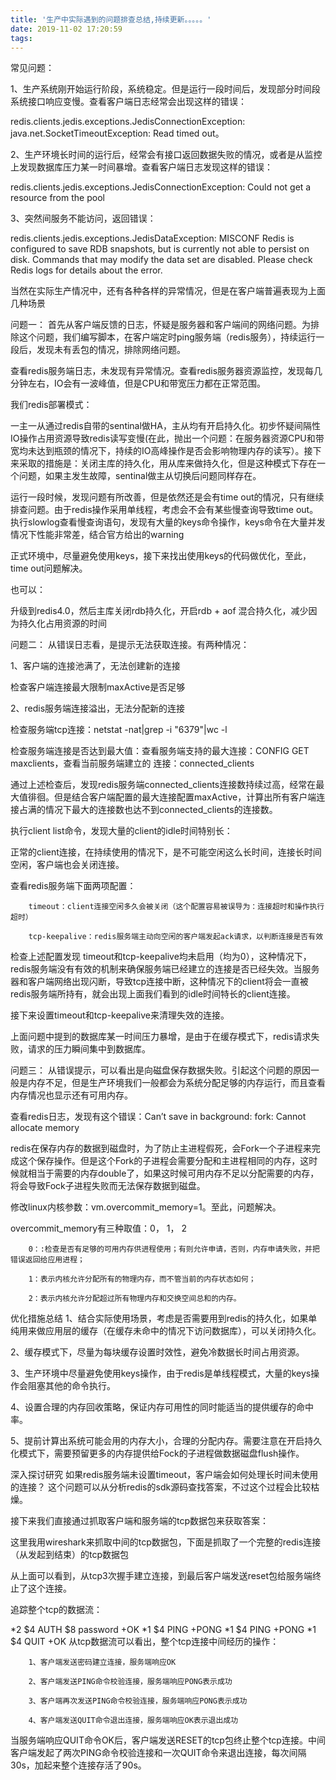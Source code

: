 ```yaml
---
title: '生产中实际遇到的问题排查总结,持续更新。。。。。'
date: 2019-11-02 17:20:59
tags:
---
```


常见问题：

1、生产系统刚开始运行阶段，系统稳定。但是运行一段时间后，发现部分时间段系统接口响应变慢。查看客户端日志经常会出现这样的错误：

redis.clients.jedis.exceptions.JedisConnectionException: java.net.SocketTimeoutException: Read timed out。

2、生产环境长时间的运行后，经常会有接口返回数据失败的情况，或者是从监控上发现数据库压力某一时间暴增。查看客户端日志发现这样的错误：

redis.clients.jedis.exceptions.JedisConnectionException: Could not get a resource from the pool

3、突然间服务不能访问，返回错误：

redis.clients.jedis.exceptions.JedisDataException: MISCONF Redis is configured to save RDB snapshots, but is currently not able to persist on disk. Commands that may modify the data set are disabled. Please check Redis logs for details about the error.

当然在实际生产情况中，还有各种各样的异常情况，但是在客户端普遍表现为上面几种场景

<!--more-->

问题一：
首先从客户端反馈的日志，怀疑是服务器和客户端间的网络问题。为排除这个问题，我们编写脚本，在客户端定时ping服务端（redis服务），持续运行一段后，发现未有丢包的情况，排除网络问题。

查看redis服务端日志，未发现有异常情况。查看redis服务器资源监控，发现每几分钟左右，IO会有一波峰值，但是CPU和带宽压力都在正常范围。

我们redis部署模式：

一主一从通过redis自带的sentinal做HA，主从均有开启持久化。初步怀疑间隔性IO操作占用资源导致redis读写变慢(在此，抛出一个问题：在服务器资源CPU和带宽均未达到瓶颈的情况下，持续的IO高峰操作是否会影响物理内存的读写）。接下来采取的措施是：关闭主库的持久化，用从库来做持久化，但是这种模式下存在一个问题，如果主发生故障，sentinal做主从切换后问题同样存在。

运行一段时候，发现问题有所改善，但是依然还是会有time out的情况，只有继续排查问题。由于redis操作采用单线程，考虑会不会有某些慢查询导致time out。执行slowlog查看慢查询语句，发现有大量的keys命令操作，keys命令在大量并发情况下性能非常差，结合官方给出的warning



正式环境中，尽量避免使用keys，接下来找出使用keys的代码做优化，至此，time out问题解决。

也可以：

升级到redis4.0，然后主库关闭rdb持久化，开启rdb + aof 混合持久化，减少因为持久化占用资源的时间

问题二：
从错误日志看，是提示无法获取连接。有两种情况：

1、客户端的连接池满了，无法创建新的连接

检查客户端连接最大限制maxActive是否足够

2、redis服务端连接溢出，无法分配新的连接

检查服务端tcp连接：netstat -nat|grep -i "6379"|wc -l

检查服务端连接是否达到最大值：查看服务端支持的最大连接：CONFIG GET maxclients，查看当前服务端建立的   连接：connected_clients

通过上述检查后，发现redis服务端connected_clients连接数持续过高，经常在最大值徘徊。但是结合客户端配置的最大连接配置maxActive，计算出所有客户端连接占满的情况下最大的连接数也达不到connected_clients的连接数。

执行client list命令，发现大量的client的idle时间特别长：



正常的client连接，在持续使用的情况下，是不可能空闲这么长时间，连接长时间空闲，客户端也会关闭连接。

查看redis服务端下面两项配置：

        timeout：client连接空闲多久会被关闭（这个配置容易被误导为：连接超时和操作执行超时）
    
        tcp-keepalive：redis服务端主动向空闲的客户端发起ack请求，以判断连接是否有效

检查上述配置发现 timeout和tcp-keepalive均未启用（均为0），这种情况下，redis服务端没有有效的机制来确保服务端已经建立的连接是否已经失效。当服务器和客户端网络出现闪断，导致tcp连接中断，这种情况下的client将会一直被redis服务端所持有，就会出现上面我们看到的idle时间特长的client连接。

接下来设置timeout和tcp-keepalive来清理失效的连接。

上面问题中提到的数据库某一时间压力暴增，是由于在缓存模式下，redis请求失败，请求的压力瞬间集中到数据库。

问题三：
从错误提示，可以看出是向磁盘保存数据失败。引起这个问题的原因一般是内存不足，但是生产环境我们一般都会为系统分配足够的内存运行，而且查看内存情况也显示还有可用内存。

查看redis日志，发现有这个错误：Can’t save in background: fork: Cannot allocate memory

redis在保存内存的数据到磁盘时，为了防止主进程假死，会Fork一个子进程来完成这个保存操作。但是这个Fork的子进程会需要分配和主进程相同的内存，这时候就相当于需要的内存double了，如果这时候可用内存不足以分配需要的内存，将会导致Fock子进程失败而无法保存数据到磁盘。

修改linux内核参数：vm.overcommit_memory=1。至此，问题解决。

overcommit_memory有三种取值：0， 1， 2

        0：:检查是否有足够的可用内存供进程使用；有则允许申请，否则，内存申请失败，并把错误返回给应用进程；
    
        1：表示内核允许分配所有的物理内存，而不管当前的内存状态如何；
    
        2：表示内核允许分配超过所有物理内存和交换空间总和的内存。

优化措施总结
1、结合实际使用场景，考虑是否需要用到redis的持久化，如果单纯用来做应用层的缓存（在缓存未命中的情况下访问数据库），可以关闭持久化。

2、缓存模式下，尽量为每块缓存设置时效性，避免冷数据长时间占用资源。

3、生产环境中尽量避免使用keys操作，由于redis是单线程模式，大量的keys操作会阻塞其他的命令执行。

4、设置合理的内存回收策略，保证内存可用性的同时能适当的提供缓存的命中率。

5、提前计算出系统可能会用的内存大小，合理的分配内存。需要注意在开启持久化模式下，需要预留更多的内存提供给Fock的子进程做数据磁盘flush操作。

深入探讨研究
如果redis服务端未设置timeout，客户端会如何处理长时间未使用的连接？
这个问题可以从分析redis的sdk源码查找答案，不过这个过程会比较枯燥。

接下来我们直接通过抓取客户端和服务端的tcp数据包来获取答案：

这里我用wireshark来抓取中间的tcp数据包，下面是抓取了一个完整的redis连接（从发起到结束）的tcp数据包



从上面可以看到，从tcp3次握手建立连接，到最后客户端发送reset包给服务端终止了这个连接。

追踪整个tcp的数据流：

*2
$4
AUTH
$8
password
+OK
*1
$4
PING
+PONG
*1
$4
PING
+PONG
*1
$4
QUIT
+OK
从tcp数据流可以看出，整个tcp连接中间经历的操作：

        1、客户端发送密码建立连接，服务端响应OK
    
        2、客户端发送PING命令校验连接，服务端响应PONG表示成功
    
        3、客户端再次发送PING命令校验连接，服务端响应PONG表示成功
    
        4、客户端发送QUIT命令退出连接，服务端响应OK表示退出成功

当服务端响应QUIT命令OK后，客户端发送RESET的tcp包终止整个tcp连接。中间客户端发起了两次PING命令校验连接和一次QUIT命令来退出连接，每次间隔30s，加起来整个连接存活了90s。

 